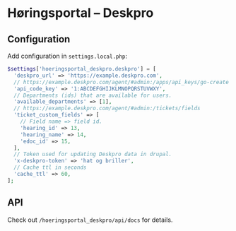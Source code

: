 # Høringsportal – Deskpro

## Configuration

Add configuration in `settings.local.php`:

```php
$settings['hoeringsportal_deskpro.deskpro'] = [
  'deskpro_url' => 'https://example.deskpro.com',
  // https://example.deskpro.com/agent/#admin:/apps/api_keys/go-create
  'api_code_key' => '1:ABCDEFGHIJKLMNOPQRSTUVWXY',
  // Departments (ids) that are available for users.
  'available_departments' => [1],
  // https://example.deskpro.com/agent/#admin:/tickets/fields
  'ticket_custom_fields' => [
    // Field name => field id.
    'hearing_id' => 13,
    'hearing_name' => 14,
    'edoc_id' => 15,
  ],
  // Token used for updating Deskpro data in drupal.
  'x-deskpro-token' => 'hat og briller',
  // Cache ttl in seconds
  'cache_ttl' => 60,
];
```

## API

Check out `/hoeringsportal_deskpro/api/docs` for details.

